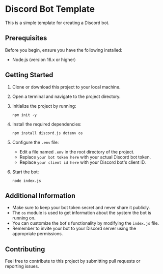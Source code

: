 # Discord Bot Template

This is a simple template for creating a Discord bot.

## Prerequisites

Before you begin, ensure you have the following installed:
- Node.js (version 16.x or higher)

## Getting Started

1. Clone or download this project to your local machine.

2. Open a terminal and navigate to the project directory.

3. Initialize the project by running:
   ```
   npm init -y
   ```

4. Install the required dependencies:
   ```
   npm install discord.js dotenv os
   ```

5. Configure the `.env` file:
   - Edit a file named `.env` in the root directory of the project.
   - Replace `your bot token here` with your actual Discord bot token.
   - Replace `your client id here` with your Discord bot's client ID.

6. Start the bot:
   ```
   node index.js
   ```

## Additional Information

- Make sure to keep your bot token secret and never share it publicly.
- The `os` module is used to get information about the system the bot is running on.
- You can customize the bot's functionality by modifying the `index.js` file.
- Remember to invite your bot to your Discord server using the appropriate permissions.

## Contributing

Feel free to contribute to this project by submitting pull requests or reporting issues.
